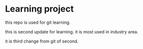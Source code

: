 # Learning project
this repo is used for git learning.

this is second update for learning.
it is most used in industry area.

it is third change from git of second.
